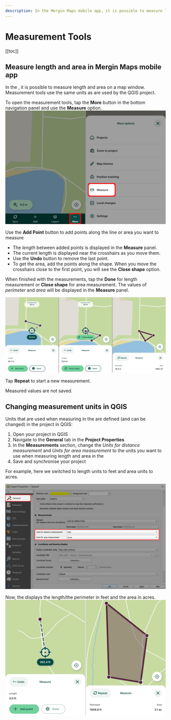 ```yaml
---
description: In the Mergin Maps mobile app, it is possible to measure length and area on a map window. Measurement units can be changed in project properties in QGIS.
---
```


# Measurement Tools
[[toc]]

## Measure length and area in Mergin Maps mobile app
In the <MobileAppNameShort />, it is possible to measure length and area on a map window. Measurement tools use the same units as are used by the QGIS project.

To open the measurement tools, tap the **More** button in the bottom navigation panel and use the **Measure** option.
   ![Mergin Maps mobile app Measurement tools](./mobile-measure.jpg "Mergin Maps mobile app Measurement tools")

Use the **Add Point** button to add points along the line or area you want to measure
- The *length* between added points is displayed in the **Measure** panel.
- The current length is displayed near the crosshairs as you move them.
- Use the **Undo** button to remove the last point.
- To get the area, add the points along the shape. When you move the crosshairs close to the first point, you will see the **Close shape** option.

When finished with the measurements, tap the **Done** for length measurement or **Close shape** for area measurement. The values of *perimeter* and *area* will be displayed in the **Measure** panel.

![Mergin Maps mobile app measuring length and area](./mobile-measure-length-area.jpg "Mergin Maps mobile app measuring length and area")

Tap **Repeat** to start a new measurement.

Measured values are not saved.

## Changing measurement units in QGIS
Units that are used when measuring in the <MobileAppNameShort /> are defined (and can be changed) in the project in QGIS:

1. Open your <MainPlatformName /> project in QGIS
2. Navigate to the **General** tab in the **Project Properties**
3. In the **Measurements** section, change the *Units for distance measurement* and *Units for area measurement* to the units you want to use when measuring length and area in the <MobileAppNameShort />
4. Save and synchronise your project

For example, here we switched to length units to feet and area units to acres.

![QGIS length and area units setup](./qgis-project-properties-set-units.jpg "QGIS length and area units setup")

Now, the <MobileAppNameShort /> displays the length/the perimeter in feet and the area in acres.
![Mergin Maps mobile app measuring length and area in feet and acres](./mobile-measure-length-area-ft-ac.jpg "Mergin Maps mobile app measuring length and area in feet and acres")
